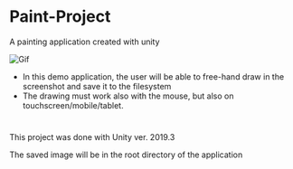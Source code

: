 # Paint-Project
 A painting application created with unity
 
![Gif](https://user-images.githubusercontent.com/26629624/87857236-78730c00-c925-11ea-9372-ec9af6d2eeb8.gif)

- In this demo application, the user will be able to free-hand draw in the screenshot and save it to the filesystem
- The drawing must work also with the mouse, but also on touchscreen/mobile/tablet.

#
This project was done with Unity ver. 2019.3

The saved image will be in the root directory of the application

